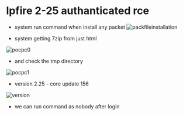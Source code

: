 # Ipfire 2-25 authanticated rce

- system run command when install any packet
![packfileinstallation](https://user-images.githubusercontent.com/29048982/118332497-ddca6600-b512-11eb-800d-743975184dc6.png)

- system getting 7zip from just html

![pocpc0](https://user-images.githubusercontent.com/29048982/118332642-15391280-b513-11eb-9b6a-0465443ea6b7.png)

- and check the tmp directory

![pocpc1](https://user-images.githubusercontent.com/29048982/118332771-4dd8ec00-b513-11eb-8931-39fb4e84c8e2.png)

- version 2.25 - core update 156

![version](https://user-images.githubusercontent.com/29048982/118335575-a1016d80-b518-11eb-961b-d51230f45b96.png)

- we can run command as nobody after login
